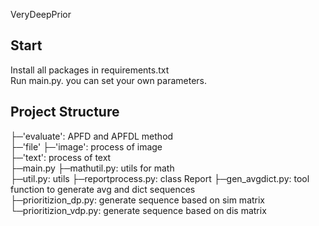VeryDeepPrior

## Start
Install all packages in requirements.txt  
Run main.py. you can set your own parameters.  

## Project Structure

├─'evaluate': APFD and APFDL method   
├─'file'
├─'image': process of image  
├─'text': process of text  
├─main.py
├─mathutil.py: utils for math  
├─util.py: utils 
├─reportprocess.py: class Report
├─gen_avgdict.py: tool function to generate avg and dict sequences  
├─prioritizion_dp.py: generate sequence based on sim matrix  
└─prioritizion_vdp.py: generate sequence based on dis matrix  

